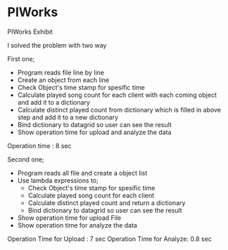 # PIWorks
PIWorks Exhibit 

I solved the problem with two way

First one;
- Program reads file line by line
- Create an object from each line
- Check Object's time stamp for spesific time
- Calculate played song count for each client with each coming object and add it to a dictionary
- Calculate distinct played count from dictionary which is filled in above step and add it to a new dictionary
- Bind dictionary to datagrid so user can see the result
- Show operation time for upload and analyze the data

Operation time : 8 sec





Second one;
- Program reads all file and create a object list
- Use lambda expressions to;
  - Check Object's time stamp for spesific time
  - Calculate played song count for each client
  - Calculate distinct played count and return a dictionary
  - Bind dictionary to datagrid so user can see the result
 - Show operation time for upload File
 - Show operation time for analyze the data
  
  Operation Time for Upload : 7 sec
  Operation Time for Analyze: 0.8 sec

